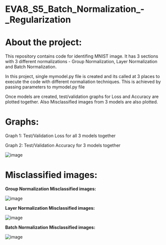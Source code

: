 # EVA8_S5_Batch_Normalization_-_Regularization

# **About the project:**
  This repository contains code for identifing MNIST image. It has 3 sections with 3 different normalizations - Group Normalization, Layer Normalization and Batch Normalization.
  
  In this project, single mymodel.py file is created and its called at 3 places to execute the code with different normaliation techniques. This is achieved by passing parameters to mymodel.py file
  
  Once models are created, test/validation graphs for Loss and Accuracy are plotted together. Also Misclassified images from 3 models are also plotted.
  
# Graphs:
Graph 1: Test/Validation Loss for all 3 models together

Graph 2: Test/Validation Accuracy for 3 models together


![image](https://user-images.githubusercontent.com/93775361/215488324-2688dc43-21aa-45e3-aa34-e65571d1028a.png)

# Misclassified images:
**Group Normalization Misclassified images:**

![image](https://user-images.githubusercontent.com/93775361/215666615-7b9a9a07-77ae-4d97-993f-cab686ce7216.png)


**Layer Normalization Misclassified images:**

![image](https://user-images.githubusercontent.com/93775361/215669098-c78e8558-bfb7-4fbd-b91c-ff75d3eb893b.png)


**Batch Normalization Misclassified images:**

![image](https://user-images.githubusercontent.com/93775361/215678081-69a1380b-5b64-4d01-9508-783f63ea84e5.png)






